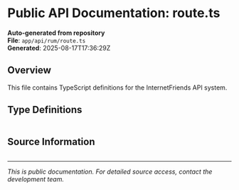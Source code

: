 # Public API Documentation: route.ts

**Auto-generated from repository**  
**File**: `app/api/rum/route.ts`  
**Generated**: 2025-08-17T17:36:29Z

## Overview

This file contains TypeScript definitions for the InternetFriends API system.

## Type Definitions

```typescript

```

## Source Information

```json

```

---
*This is public documentation. For detailed source access, contact the development team.*
